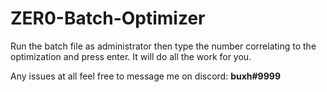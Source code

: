# ZER0-Batch-Optimizer

Run the batch file as administrator then type the number correlating to the optimization and press enter. It will do all the work for you.

Any issues at all feel free to message me on discord: **buxh#9999**
